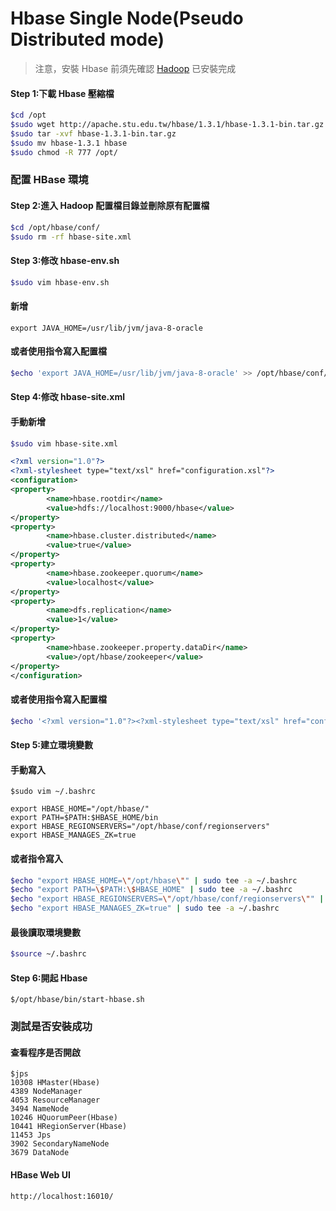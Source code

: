 # Hbase Single Node\(Pseudo Distributed mode\)

> 注意，安裝 Hbase 前須先確認 [Hadoop](https://max821214.gitbooks.io/teaching-guide/content/hadoop-single-node.html) 已安裝完成

#### Step 1:下載 Hbase 壓縮檔

```bash
$cd /opt
$sudo wget http://apache.stu.edu.tw/hbase/1.3.1/hbase-1.3.1-bin.tar.gz
$sudo tar -xvf hbase-1.3.1-bin.tar.gz
$sudo mv hbase-1.3.1 hbase
$sudo chmod -R 777 /opt/
```

### 配置 HBase 環境

#### Step 2:進入 Hadoop 配置檔目錄並刪除原有配置檔

```bash
$cd /opt/hbase/conf/
$sudo rm -rf hbase-site.xml
```

#### Step 3:修改 hbase-env.sh

```bash
$sudo vim hbase-env.sh
```

#### 新增

```
export JAVA_HOME=/usr/lib/jvm/java-8-oracle
```

#### 或者使用指令寫入配置檔

```bash
$echo 'export JAVA_HOME=/usr/lib/jvm/java-8-oracle' >> /opt/hbase/conf/hbase-env.sh
```

#### Step 4:修改 hbase-site.xml

#### 手動新增

```bash
$sudo vim hbase-site.xml
```

```xml
<?xml version="1.0"?>
<?xml-stylesheet type="text/xsl" href="configuration.xsl"?>
<configuration>
<property>
        <name>hbase.rootdir</name>
        <value>hdfs://localhost:9000/hbase</value>
</property>
<property>
        <name>hbase.cluster.distributed</name>
        <value>true</value>
</property>
<property>
        <name>hbase.zookeeper.quorum</name>
        <value>localhost</value>
</property>
<property>
        <name>dfs.replication</name>
        <value>1</value>
</property>
<property>
        <name>hbase.zookeeper.property.dataDir</name>
        <value>/opt/hbase/zookeeper</value>
</property>
</configuration>
```

#### 或者使用指令寫入配置檔

```bash
$echo '<?xml version="1.0"?><?xml-stylesheet type="text/xsl" href="configuration.xsl"?><configuration><property><name>hbase.rootdir</name><value>hdfs://localhost:9000/hbase</value></property><property><name>hbase.cluster.distributed</name><value>true</value></property><property><name>hbase.zookeeper.quorum</name><value>localhost</value></property><property><name>dfs.replication</name><value>1</value></property><property><name>hbase.zookeeper.property.dataDir</name><value>/opt/hbase/zookeeper</value></property></configuration>' >> /opt/hadoop/etc/hadoop/yarn-site.xml
```

#### Step 5:建立環境變數

#### 手動寫入

```
$sudo vim ~/.bashrc
```

```
export HBASE_HOME="/opt/hbase/"
export PATH=$PATH:$HBASE_HOME/bin
export HBASE_REGIONSERVERS="/opt/hbase/conf/regionservers"
export HBASE_MANAGES_ZK=true
```

#### 或者指令寫入

```bash
$echo "export HBASE_HOME=\"/opt/hbase\"" | sudo tee -a ~/.bashrc
$echo "export PATH=\$PATH:\$HBASE_HOME" | sudo tee -a ~/.bashrc
$echo "export HBASE_REGIONSERVERS=\"/opt/hbase/conf/regionservers\"" | sudo tee -a ~/.bashrc
$echo "export HBASE_MANAGES_ZK=true" | sudo tee -a ~/.bashrc
```

#### 最後讀取環境變數

```bash
$source ~/.bashrc
```

#### Step 6:開起 Hbase

```
$/opt/hbase/bin/start-hbase.sh
```

### 測試是否安裝成功

#### 查看程序是否開啟

```
$jps
10308 HMaster(Hbase)
4389 NodeManager
4053 ResourceManager
3494 NameNode
10246 HQuorumPeer(Hbase)
10441 HRegionServer(Hbase)
11453 Jps
3902 SecondaryNameNode
3679 DataNode
```

#### HBase Web UI

```
http://localhost:16010/
```



